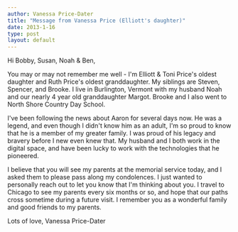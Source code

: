 ```yaml
---
author: Vanessa Price-Dater
title: "Message from Vanessa Price (Elliott's daughter)"
date: 2013-1-16
type: post
layout: default
---
```

Hi Bobby, Susan, Noah & Ben,

You may or may not remember me well - I'm Elliott & Toni Price's oldest daughter and Ruth Price's oldest granddaughter. My siblings are Steven, Spencer, and Brooke. I live in Burlington, Vermont with my husband Noah and our nearly 4 year old granddaughter Margot. Brooke and I also went to North Shore Country Day School.

I've been following the news about Aaron for several days now. He was a legend, and even though I didn't know him as an adult, I'm so proud to know that he is a member of my greater family. I was proud of his legacy and bravery before I new even knew that. My husband and I both work in the digital space, and have been lucky to work with the technologies that he pioneered. 

I believe that you will see my parents at the memorial service today, and I asked them to please pass along my condolences. I just wanted to personally reach out to let you know that I'm thinking about you. I travel to Chicago to see my parents every six months or so, and hope that our paths cross sometime during a future visit. I remember you as a wonderful family and good friends to my parents.

Lots of love,
Vanessa Price-Dater